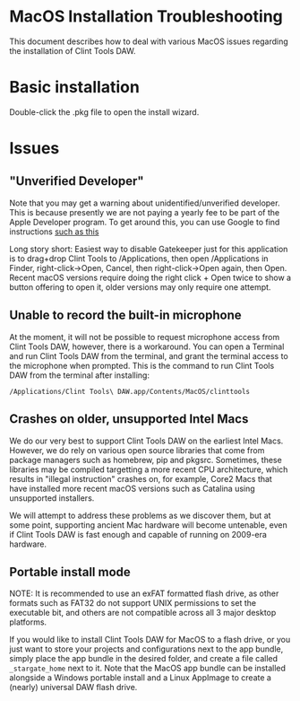 # MacOS Installation Troubleshooting
This document describes how to deal with various MacOS issues regarding
the installation of Clint Tools DAW.

# Basic installation
Double-click the .pkg file to open the install wizard.

# Issues
## "Unverified Developer"
Note that you may get a warning about unidentified/unverified developer.  This
is because presently we are not paying a yearly fee to be part of the Apple
Developer program.  To get around this, you can use Google to find instructions
[such as this](https://disable-gatekeeper.github.io)

Long story short:  Easiest way to disable Gatekeeper just for this application
is to drag+drop Clint Tools to /Applications, then open /Applications in Finder,
right-click-\>Open, Cancel, then right-click-\>Open again, then Open.  Recent
macOS versions require doing the right click + Open twice to show a button
offering to open it, older versions may only require one attempt.

## Unable to record the built-in microphone
At the moment, it will not be possible to request microphone access from
Clint Tools DAW, however, there is a workaround.  You can open a Terminal and
run Clint Tools DAW from the terminal, and grant the terminal access to the
microphone when prompted.  This is the command to run Clint Tools DAW from the
terminal after installing:
```
/Applications/Clint Tools\ DAW.app/Contents/MacOS/clinttools
```

## Crashes on older, unsupported Intel Macs
We do our very best to support Clint Tools DAW on the earliest Intel Macs.
However, we do rely on various open source libraries that come from package
managers such as homebrew, pip and pkgsrc.  Sometimes, these libraries may
be compiled targetting a more recent CPU architecture, which results in
"illegal instruction" crashes on, for example, Core2 Macs that have installed
more recent macOS versions such as Catalina using unsupported installers.

We will attempt to address these problems as we discover them, but at some
point, supporting ancient Mac hardware will become untenable, even if
Clint Tools DAW is fast enough and capable of running on 2009-era hardware.

## Portable install mode
NOTE: It is recommended to use an exFAT formatted flash drive, as other formats
such as FAT32 do not support  UNIX permissions to set the executable bit,
and others are not compatible across all 3 major desktop platforms.

If you would like to install Clint Tools DAW for MacOS to a flash drive, or you
just want to store your projects and configurations next to the app bundle,
simply place the app bundle in the desired folder, and create a file called
`_stargate_home` next to it.  Note that the MacOS app bundle can be installed
alongside a Windows portable install and a Linux AppImage to create a
(nearly) universal DAW flash drive.
